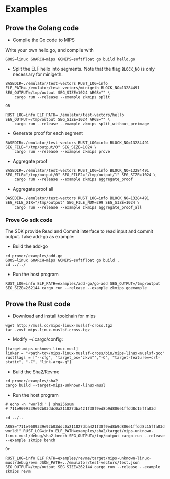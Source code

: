 # Examples

## Prove the Golang code 

* Compile the Go code to MIPS

Write your own hello.go, and compile with

```
GOOS=linux GOARCH=mips GOMIPS=softfloat go build hello.go
```

* Split the ELF hello into segments. Note that the flag `BLOCK_NO` is only necessary for minigeth.

```
BASEDIR=./emulator/test-vectors RUST_LOG=info ELF_PATH=./emulator/test-vectors/minigeth BLOCK_NO=13284491 SEG_OUTPUT=/tmp/output SEG_SIZE=1024 ARGS="" \
    cargo run --release --example zkmips split

OR

RUST_LOG=info ELF_PATH=./emulator/test-vectors/hello  SEG_OUTPUT=/tmp/output SEG_SIZE=1024 ARGS="" \
    cargo run --release --example zkmips split_without_preimage
```

* Generate proof for each segment

```
BASEDIR=./emulator/test-vectors RUST_LOG=info BLOCK_NO=13284491 SEG_FILE="/tmp/output/0" SEG_SIZE=1024 \
    cargo run --release --example zkmips prove
```

* Aggregate proof

```
BASEDIR=./emulator/test-vectors RUST_LOG=info BLOCK_NO=13284491 SEG_FILE="/tmp/output/0" SEG_FILE2="/tmp/output/1" SEG_SIZE=1024 \
    cargo run --release --example zkmips aggregate_proof
```

* Aggregate proof all

```
BASEDIR=./emulator/test-vectors RUST_LOG=info BLOCK_NO=13284491 SEG_FILE_DIR="/tmp/output" SEG_FILE_NUM=299 SEG_SIZE=1024 \
    cargo run --release --example zkmips aggregate_proof_all
```

### Prove Go sdk code
The SDK provide Read and Commit interface to read input and commit output.
Take add-go as example:

* Build the add-go

```
cd prover/examples/add-go
GOOS=linux GOARCH=mips GOMIPS=softfloat go build .
cd ../../
```
* Run the host program 

```
RUST_LOG=info ELF_PATH=examples/add-go/go-add SEG_OUTPUT=/tmp/output SEG_SIZE=262144 cargo run --release --example zkmips goexample
```

## Prove the Rust code 

* Download and install toolchain for mips

```
wget http://musl.cc/mips-linux-muslsf-cross.tgz
tar -zxvf mips-linux-muslsf-cross.tgz
```

* Modify ~/.cargo/config:

```
[target.mips-unknown-linux-musl]
linker = "<path-to>/mips-linux-muslsf-cross/bin/mips-linux-muslsf-gcc"
rustflags = ["--cfg", 'target_os="zkvm"',"-C", "target-feature=+crt-static", "-C", "link-arg=-g"]
```

* Build the Sha2/Revme

```
cd prover/examples/sha2
cargo build --target=mips-unknown-linux-musl
```

* Run the host program

```
# echo -n 'world!' | sha256sum
# 711e9609339e92b03ddc0a211827dba421f38f9ed8b9d806e1ffdd8c15ffa03d

cd ../..

ARGS="711e9609339e92b03ddc0a211827dba421f38f9ed8b9d806e1ffdd8c15ffa03d world!" RUST_LOG=info ELF_PATH=examples/sha2/target/mips-unknown-linux-musl/debug/sha2-bench SEG_OUTPUT=/tmp/output cargo run --release --example zkmips bench

Or

RUST_LOG=info ELF_PATH=examples/revme/target/mips-unknown-linux-musl/debug/evm JSON_PATH=../emulator/test-vectors/test.json SEG_OUTPUT=/tmp/output SEG_SIZE=262144 cargo run --release --example zkmips revm
```
